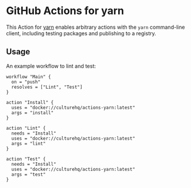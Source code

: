 # GitHub Actions for yarn

This Action for [yarn](https://yarnpkg.com/en/) enables arbitrary actions with the `yarn` command-line client, including testing packages and publishing to a registry.

## Usage

An example workflow to lint and test:

```hcl
workflow "Main" {
  on = "push"
  resolves = ["Lint", "Test"]
}

action "Install" {
  uses = "docker://culturehq/actions-yarn:latest"
  args = "install"
}

action "Lint" {
  needs = "Install"
  uses = "docker://culturehq/actions-yarn:latest"
  args = "lint"
}

action "Test" {
  needs = "Install"
  uses = "docker://culturehq/actions-yarn:latest"
  args = "test"
}
```
